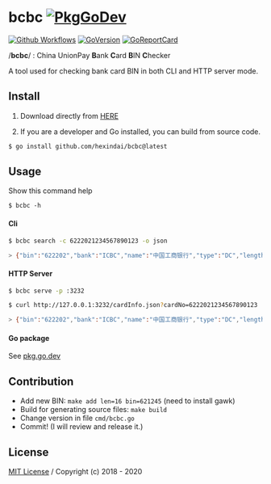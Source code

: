 bcbc [![PkgGoDev](https://pkg.go.dev/badge/github.com/hexindai/bcbc/bank)](https://pkg.go.dev/github.com/hexindai/bcbc/bank?tab=doc)
======

[![Github Workflows](https://github.com/hexindai/bcbc/workflows/bcbc/badge.svg)](https://github.com/hexindai/bcbc/actions?query=workflow%3Abcbc)
[![GoVersion](https://img.shields.io/github/v/release/hexindai/bcbc)](https://github.com/hexindai/bcbc/releases/latest)
[![GoReportCard](https://goreportcard.com/badge/github.com/hexindai/bcbc)](https://goreportcard.com/report/github.com/hexindai/bcbc)

/**bcbc**/ : China UnionPay **B**ank **C**ard **B**IN **C**hecker

A tool used for checking bank card BIN in both CLI and HTTP server mode.

## Install

1. Download directly from [HERE](https://github.com/hexindai/bcbc/releases)

2. If you are a developer and Go installed, you can build from source code.

```bash
$ go install github.com/hexindai/bcbc@latest
```

## Usage

Show this command help

```
$ bcbc -h
```

#### Cli

```bash
$ bcbc search -c 6222021234567890123 -o json

> {"bin":"622202","bank":"ICBC","name":"中国工商银行","type":"DC","length":19}
```

#### HTTP Server

```bash
$ bcbc serve -p :3232

$ curl http://127.0.0.1:3232/cardInfo.json?cardNo=6222021234567890123

> {"bin":"622202","bank":"ICBC","name":"中国工商银行","type":"DC","length":19}
```

#### Go package

See [pkg.go.dev](https://pkg.go.dev/github.com/hexindai/bcbc/bank)

## Contribution

* Add new BIN: `make add len=16 bin=621245` (need to install gawk)
* Build for generating source files: `make build`
* Change version in file `cmd/bcbc.go`
* Commit! (I will review and release it.)

## License

[MIT License](LICENSE) / Copyright (c) 2018 - 2020